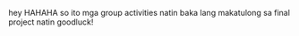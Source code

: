 hey HAHAHA so ito mga group activities natin 
baka lang makatulong sa final project natin
goodluck!
